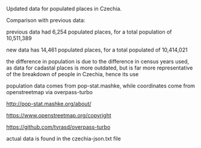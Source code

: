 Updated data for populated places in Czechia.


Comparison with previous data:

previous data had 6,254 populated places, for a total population of 10,511,389

new data has 14,461 populated places, for a total populated of 10,414,021

the difference in population is due to the difference in census years used, as data for cadastal places is more outdated, but is far more representative of the breakdown of people in Czechia, hence its use

population data comes from pop-stat.mashke, while coordinates come from openstreetmap via overpass-turbo

http://pop-stat.mashke.org/about/

https://www.openstreetmap.org/copyright

https://github.com/tyrasd/overpass-turbo

actual data is found in the czechia-json.txt file
